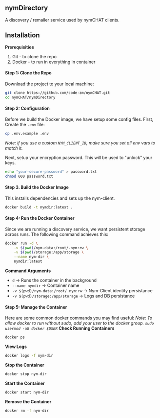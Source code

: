 ## nymDirectory
A discovery / remailer service used by nymCHAT clients. 

## Installation

**Prerequisities**
1. Git - to clone the repo
2. Docker - to run in everything in container 

#### Step 1: Clone the Repo
Download the project to your local machine:
```sh
git clone https://github.com/code-zm/nymCHAT.git
cd nymCHAT/nymDirectory
```

#### Step 2: Configuration
Before we build the Docker image, we have setup some config files.
First, Create the `.env` file:
```sh
cp .env.example .env
```

*Note: if you use a custom `NYM_CLIENT_ID`, make sure you set all env vars to match it.*

Next, setup your encryption password. This will be used to "unlock" your keys. 
```sh
echo "your-secure-password" > password.txt
chmod 600 password.txt
```

#### Step 3. Build the Docker Image
This installs dependencies and sets up the nym-client.
```sh
docker build -t nymdir:latest .
```

#### Step 4: Run the Docker Container
Since we are running a discovery service, we want persistent storage across runs. The following command achieves this:
```sh
docker run -d \
    -v $(pwd)/nym-data:/root/.nym:rw \
    -v $(pwd)/storage:/app/storage \
    --name nym-dir \
    nymdir:latest
```

**Command Arguments**
- `d` -> Runs the container in the background
- `--name nymdir` -> Container name
- `-v $(pwd)/nym-data:/root/.nym:rw` -> Nym-Client identity persistance
- `-v $(pwd)/storage:/app/storage` -> Logs and DB persistance

#### Step 5: Manage the Container
Here are some common docker commands you may find useful:
*Note: To allow docker to run without sudo, add your user to the docker group. `sudo usermod -aG docker $USER`*
**Check Running Containers**
```sh
docker ps
```

**View Logs**
```sh
docker logs -f nym-dir
```

**Stop the Container**
```sh
docker stop nym-dir
```

**Start the Container**
```sh
docker start nym-dir
```

**Remove the Container**
```sh
docker rm -f nym-dir
```